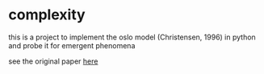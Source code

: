 # complexity

this is a project to implement the oslo model (Christensen, 1996) in python and probe it for emergent phenomena  

see the original paper [here](http://www.cmth.ph.ic.ac.uk/people/k.christensen/papers/published/Nature379_1996.pdf) 
